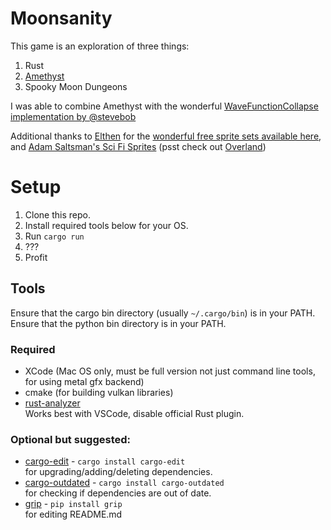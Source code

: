 # Moonsanity

This game is an exploration of three things:

1. Rust
1. [Amethyst](https://amethyst.rs/)
1. Spooky Moon Dungeons

I was able to combine Amethyst with the wonderful [WaveFunctionCollapse](https://github.com/mxgmn/WaveFunctionCollapse) [implementation by @stevebob](https://github.com/stevebob/wfc)

Additional thanks to [Elthen](https://www.patreon.com/elthen) for the [wonderful free sprite sets available here](https://elthen.itch.io/2d-pixel-art-dungeon-tileset), and [Adam Saltsman's Sci Fi Sprites](https://adamatomic.itch.io/sci-fi-inventory)  (psst check out [Overland](https://overland-game.com/))

# Setup

1. Clone this repo.
1. Install required tools below for your OS.
1. Run `cargo run`
1. ???
1. Profit

## Tools

Ensure that the cargo bin directory (usually `~/.cargo/bin`) is in your PATH.
Ensure that the python bin directory is in your PATH.

### Required
- XCode (Mac OS only, must be full version not just command line tools, for using metal gfx backend)
- cmake (for building vulkan libraries)
- [rust-analyzer](https://rust-analyzer.github.io/manual.html#installation)\
  Works best with VSCode, disable official Rust plugin.

### Optional but suggested:
- [cargo-edit](https://github.com/killercup/cargo-edit) - `cargo install cargo-edit`\
  for upgrading/adding/deleting dependencies.
- [cargo-outdated](https://github.com/kbknapp/cargo-outdated) - `cargo install cargo-outdated`\
  for checking if dependencies are out of date.
- [grip](https://github.com/joeyespo/grip) - `pip install grip`\
  for editing README.md

